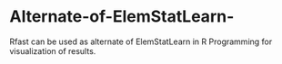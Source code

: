 # Alternate-of-ElemStatLearn-
Rfast can be used as alternate of ElemStatLearn in R Programming for visualization of results.
